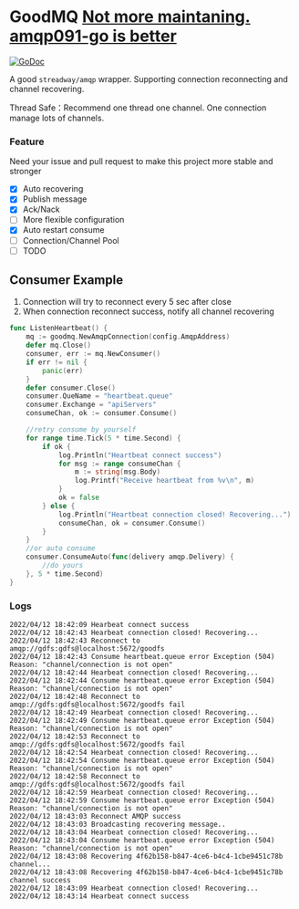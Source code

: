 # GoodMQ [Not more maintaning. amqp091-go is better](https://github.com/rabbitmq/amqp091-go)

[![GoDoc](https://godoc.org/github.com/838239178/goodmq?status.svg)](http://godoc.org/github.com/838239178/goodmq)

A good `streadway/amqp` wrapper. Supporting connection reconnecting and channel recovering.

Thread Safe：Recommend one thread one channel. One connection manage lots of channels.

### Feature

Need your issue and pull request to make this project more stable and stronger

- [x]  Auto recovering
- [x]  Publish message
- [x]  Ack/Nack
- [ ]  More flexible configuration
- [x]  Auto restart consume
- [ ]  Connection/Channel Pool
- [ ]  TODO

## Consumer Example

1. Connection will try to reconnect every 5 sec after close
2. When connection reconnect success, notify all channel recovering

```go
func ListenHeartbeat() {
	mq := goodmq.NewAmqpConnection(config.AmqpAddress)
	defer mq.Close()
	consumer, err := mq.NewConsumer()
	if err != nil {
		panic(err)
	}
	defer consumer.Close()
	consumer.QueName = "heartbeat.queue"
	consumer.Exchange = "apiServers"
	consumeChan, ok := consumer.Consume()

	//retry consume by yourself
	for range time.Tick(5 * time.Second) {
		if ok {
			log.Println("Heartbeat connect success")
			for msg := range consumeChan {
				m := string(msg.Body)
				log.Printf("Receive heartbeat from %v\n", m)
			}
			ok = false
		} else {
			log.Println("Heartbeat connection closed! Recovering...")
			consumeChan, ok = consumer.Consume()
		}
	}
	//or auto consume
	consumer.ConsumeAuto(func(delivery amqp.Delivery) {
		//do yours
	}, 5 * time.Second)
}
```

### Logs

```log
2022/04/12 18:42:09 Hearbeat connect success
2022/04/12 18:42:43 Hearbeat connection closed! Recovering...
2022/04/12 18:42:43 Reconnect to amqp://gdfs:gdfs@localhost:5672/goodfs
2022/04/12 18:42:43 Consume heartbeat.queue error Exception (504) Reason: "channel/connection is not open"
2022/04/12 18:42:44 Hearbeat connection closed! Recovering...
2022/04/12 18:42:44 Consume heartbeat.queue error Exception (504) Reason: "channel/connection is not open"
2022/04/12 18:42:48 Reconnect to amqp://gdfs:gdfs@localhost:5672/goodfs fail
2022/04/12 18:42:49 Hearbeat connection closed! Recovering...
2022/04/12 18:42:49 Consume heartbeat.queue error Exception (504) Reason: "channel/connection is not open"
2022/04/12 18:42:53 Reconnect to amqp://gdfs:gdfs@localhost:5672/goodfs fail
2022/04/12 18:42:54 Hearbeat connection closed! Recovering...
2022/04/12 18:42:54 Consume heartbeat.queue error Exception (504) Reason: "channel/connection is not open"
2022/04/12 18:42:58 Reconnect to amqp://gdfs:gdfs@localhost:5672/goodfs fail
2022/04/12 18:42:59 Hearbeat connection closed! Recovering...
2022/04/12 18:42:59 Consume heartbeat.queue error Exception (504) Reason: "channel/connection is not open"
2022/04/12 18:43:03 Reconnect AMQP success
2022/04/12 18:43:03 Broadcasting recovering message..
2022/04/12 18:43:04 Hearbeat connection closed! Recovering...
2022/04/12 18:43:04 Consume heartbeat.queue error Exception (504) Reason: "channel/connection is not open"
2022/04/12 18:43:08 Recovering 4f62b158-b847-4ce6-b4c4-1cbe9451c78b channel...
2022/04/12 18:43:08 Recovering 4f62b158-b847-4ce6-b4c4-1cbe9451c78b channel success
2022/04/12 18:43:09 Hearbeat connection closed! Recovering...
2022/04/12 18:43:14 Hearbeat connect success
```

